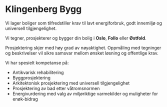 # Klingenberg Bygg

Vi lager boliger som tilfredstiller krav til lavt energiforbruk, godt innemiljø og universell tilgjengelighet.

Vi tegner, prosjekterer og bygger din bolig i **Oslo**, **Follo** eller **Østfold**.

Prosjektering skjer med høy grad av nøyaktighet. Oppmåling med tegninger og beskrivelser vil sikre samsvar mellom ønsket løsning og offentlige krav.

Vi har spesielt kompetanse på:
* Antikvarisk rehabilitering
* Byggprosjektering
* Arkitektonisk prosjektering med universell tilgjengelighet
* Prosjektering av bad etter våtromsnormen
* Energivurdering med valg av miljøriktige varmekilder og muligheter for enøk-bidrag

